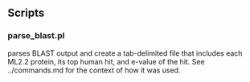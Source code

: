 ## Scripts

### parse_blast.pl

parses BLAST output and create a tab-delimited file that includes each ML2.2 protein, its top human hit, and e-value of the hit. See ../commands.md for the context of how it was used.


